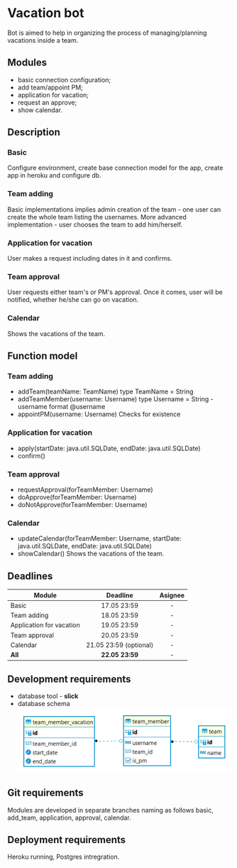 # Vacation bot

Bot is aimed to help in organizing the process of managing/planning vacations inside a team.

## Modules
  * basic connection configuration;
  * add team/appoint PM;
  * application for vacation;
  * request an approve;
  * show calendar.

## Description
### Basic
Configure environment, create base connection model for the app, create app in heroku and configure db.
### Team adding
Basic implementations implies admin creation of the team - one user can create the whole team listing the usernames.
More advanced implementation - user chooses the team to add him/herself.
### Application for vacation
User makes a request including dates in it and confirms.
### Team approval
User requests either team's or PM's approval. Once it comes, user will be notified, whether he/she can go on vacation.
### Calendar
Shows the vacations of the team.
## Function model
### Team adding
* addTeam(teamName: TeamName) type TeamName = String
* addTeamMember(username: Username) type Username = String - username format @username
* appointPM(username: Username)
Checks for existence
### Application for vacation
* apply(startDate: java.util.SQLDate, endDate: java.util.SQLDate)
* confirm()
### Team approval
* requestApproval(forTeamMember: Username)
* doApprove(forTeamMember: Username)
* doNotApprove(forTeamMember: Username)
### Calendar
* updateCalendar(forTeamMember: Username, startDate: java.util.SQLDate, endDate: java.util.SQLDate)
* showCalendar()
Shows the vacations of the team.
## Deadlines
Module | Deadline | Asignee
| ----- | :-: | :-: |
Basic | 17.05 23:59 | - 
Team adding | 18.05 23:59 | - 
Application for vacation | 19.05 23:59 | -
Team approval | 20.05 23:59 | -
Calendar | 21.05 23:59 (optional) | -
**All** | **22.05 23:59** | -
## Development requirements
* database tool - **slick**
* database schema 
![db scheme](https://github.com/nasta-k/vacation_bot/blob/main/img.png)
## Git requirements
Modules are developed in separate branches naming as follows basic, add_team, application, approval, calendar.
## Deployment requirements
Heroku running, Postgres intregration.
